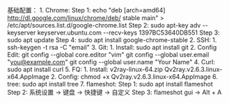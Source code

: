 基础配置：
    1. Chrome:
        Step 1: echo "deb [arch=amd64] http://dl.google.com/linux/chrome/deb/ stable main" > /etc/apt/sources.list.d/google-chrome.list
        Step 2: sudo apt-key adv --keyserver keyserver.ubuntu.com --recv-keys 1397BC53640DB551
        Step 3: sudo apt update
        Step 4: sudo apt install google-chrome-stable
    2. SSH:
        1. ssh-keygen -t rsa -C "email"
    3. Git:
        1. Install:
            sudo apt install git
        2. Config Edit:
            git config --global core.editor "vim"
            git config --global user.email "you@example.com"
            git config --global user.name "Your Name"
    4. Curl:
        sudo apt install curl
    5. FQ:
        1. Install:
            v2ray-linux-64.zip
            Qv2ray.v2.6.3.linux-x64.AppImage
        2. Config:
            chmod +x Qv2ray.v2.6.3.linux-x64.AppImage
    6. tree:
        sudo apt install tree
    7. flameshot:
        Step 1: sudo apt install flameshot
        Step 2: 系统设置 -> 键盘 -> 快捷键 -> 自定义
        Step 3: flameshot gui -> Alt + A
